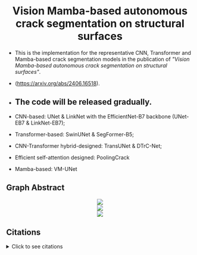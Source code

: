 <h1 align="center" style="border-bottom: none;"> Vision Mamba-based autonomous crack segmentation on structural surfaces </h1>
 
- This is the implementation for the representative CNN, Transformer and Mamba-based crack segmentation models in the publication of *"Vision Mamba-based autonomous crack segmentation on structural surfaces"*. 
- (https://arxiv.org/abs/2406.16518).

- ## The code will be released gradually. ##
- CNN-based: UNet & LinkNet with the EfficientNet-B7 backbone (UNet-EB7 & LinkNet-EB7); 
- Transformer-based: SwinUNet & SegFormer-B5; 
- CNN-Transformer hybrid-designed: TransUNet & DTrC-Net; 
- Efficient self-attention designed: PoolingCrack
- Mamba-based: VM-UNet

## Graph Abstract
<div align="center">
<img src= "https://github.com/user-attachments/assets/e1260345-54a8-41be-86fb-7dd65b885a38"> 
</div>
<div align="center">
<img src= "https://github.com/user-attachments/assets/fe4c8deb-1819-4b31-8bde-25d744c5f6bd"> 
</div>
<div align="center">
<img src= "https://github.com/user-attachments/assets/2a1a8de6-1cb9-45e7-a046-600d2a012685"> 
</div>

## Citations
<details>
<summary>Click to see citations</summary>
<div style="overflow-y: scroll; height: 100px;">
<pre>
@article{
title={U-net: convolutional networks for biomedical image segmentation},
author={Olaf Ronneberger, Philipp Fischer, Thomas Brox},
conference={Medical Image Computing and Computer-Assisted Intervention–18th International Conference},
year={2015}
}
@article{
title={Linknet: Exploiting encoder representations for efficient semantic segmentation},
author={Abhishek Chaurasia, Eugenio Culurciello},
conference={IEEE visual communications and image processing},
year={2017}
}
@article{
title={Efficientnet: rethinking model scaling for convolutional neural networks},
author={Mingxing Tan, Quoc V. Le},
conference={Proceedings of Machine Learning Research},
year={2019}
}
@article{
title={Swin-unet: Unet-like pure transformer for medical image segmentation},
author={Hu Cao, Yueyue Wang, Joy Chen, Dongsheng Jiang, Xiaopeng Zhang, Qi Tian, Manning Wang},
conference={European Conference on Computer Vision},
year={2022}
}
@article{
title={SegFormer: simple and efficient design for semantic segmentation with transformers},
author={Enze Xie, Wenhai Wang, Zhiding Yu, Anima Anandkumar, Jose M. Alvarez, Ping Luo},
conference={Advances in Neural Information Processing Systems},
year={2021}
} 
@article{chen2021transunet,
  title={TransUNet: Transformers Make Strong Encoders for Medical Image Segmentation},
  author={Chen, Jieneng and Lu, Yongyi and Yu, Qihang and Luo, Xiangde and Adeli, Ehsan and Wang, Yan and Lu, Le and Yuille, Alan L., and Zhou, Yuyin},
  journal={arXiv preprint arXiv:2102.04306},
  year={2021}
}
@article{
title={A crack-segmentation algorithm fusing transformers and convolutional neural networks for complex detection scenarios},
author={Chao Xiang, Jingjing Guo, Ran Cao, Lu Deng},
journal={Automation in Construction},
year={2023}
}
@article{
title={An average pooling designed Transformer for robust crack segmentation},
author={Zhaohui Chen, Elyas Asadi Shamsabadi, Sheng Jiang, Luming Shen, and Daniel Dias-da-Costa},
journal={Automation in Construction},
year={2024}
}
@article{
title={Vm-unet: Vision mamba unet for medical image segmentation},
author={Jiacheng Ruan, Suncheng Xiang},
journal={arXiv preprint arXiv:2402.02491},
year={2024}
}
</pre>
</div>

